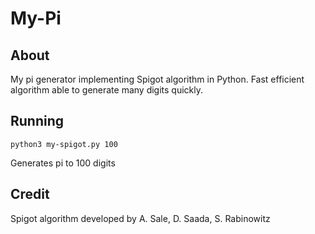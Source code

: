 # My-Pi

## About
My pi generator implementing Spigot algorithm in Python. Fast efficient algorithm able to generate many digits quickly.

## Running

```
python3 my-spigot.py 100
```

Generates pi to 100 digits

## Credit

Spigot algorithm developed by A. Sale, D. Saada, S. Rabinowitz

